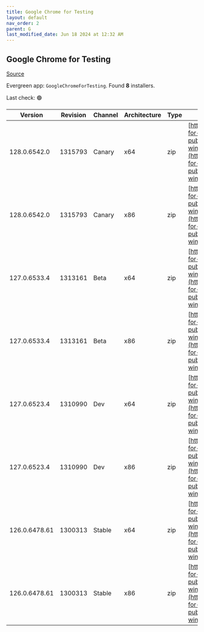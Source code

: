 ```yaml
---
title: Google Chrome for Testing
layout: default
nav_order: 2
parent: G
last_modified_date: Jun 18 2024 at 12:32 AM
---
```


## Google Chrome for Testing

[Source](https://googlechromelabs.github.io/chrome-for-testing/)

Evergreen app: `GoogleChromeForTesting`. Found **8** installers.

Last check: 🟢

| Version       | Revision | Channel | Architecture | Type | URI                                                                                                                                                                                            |
| ------------- | -------- | ------- | ------------ | ---- | ---------------------------------------------------------------------------------------------------------------------------------------------------------------------------------------------- |
| 128.0.6542.0  | 1315793  | Canary  | x64          | zip  | [https://storage.googleapis.com/chrome-for-testing-public/128.0.6542.0/win64/chrome-win64.zip](https://storage.googleapis.com/chrome-for-testing-public/128.0.6542.0/win64/chrome-win64.zip)   |
| 128.0.6542.0  | 1315793  | Canary  | x86          | zip  | [https://storage.googleapis.com/chrome-for-testing-public/128.0.6542.0/win32/chrome-win32.zip](https://storage.googleapis.com/chrome-for-testing-public/128.0.6542.0/win32/chrome-win32.zip)   |
| 127.0.6533.4  | 1313161  | Beta    | x64          | zip  | [https://storage.googleapis.com/chrome-for-testing-public/127.0.6533.4/win64/chrome-win64.zip](https://storage.googleapis.com/chrome-for-testing-public/127.0.6533.4/win64/chrome-win64.zip)   |
| 127.0.6533.4  | 1313161  | Beta    | x86          | zip  | [https://storage.googleapis.com/chrome-for-testing-public/127.0.6533.4/win32/chrome-win32.zip](https://storage.googleapis.com/chrome-for-testing-public/127.0.6533.4/win32/chrome-win32.zip)   |
| 127.0.6523.4  | 1310990  | Dev     | x64          | zip  | [https://storage.googleapis.com/chrome-for-testing-public/127.0.6523.4/win64/chrome-win64.zip](https://storage.googleapis.com/chrome-for-testing-public/127.0.6523.4/win64/chrome-win64.zip)   |
| 127.0.6523.4  | 1310990  | Dev     | x86          | zip  | [https://storage.googleapis.com/chrome-for-testing-public/127.0.6523.4/win32/chrome-win32.zip](https://storage.googleapis.com/chrome-for-testing-public/127.0.6523.4/win32/chrome-win32.zip)   |
| 126.0.6478.61 | 1300313  | Stable  | x64          | zip  | [https://storage.googleapis.com/chrome-for-testing-public/126.0.6478.61/win64/chrome-win64.zip](https://storage.googleapis.com/chrome-for-testing-public/126.0.6478.61/win64/chrome-win64.zip) |
| 126.0.6478.61 | 1300313  | Stable  | x86          | zip  | [https://storage.googleapis.com/chrome-for-testing-public/126.0.6478.61/win32/chrome-win32.zip](https://storage.googleapis.com/chrome-for-testing-public/126.0.6478.61/win32/chrome-win32.zip) |
